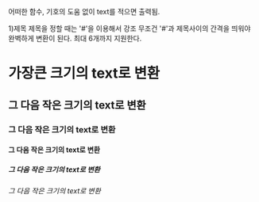 어떠한 함수, 기호의 도움 없이 text를 적으면 출력됨.


1)제목
제목을 정할 때는 '#'을 이용해서 강조
무조건 '#'과 제목사이의 간격을 띄워야 완벽하게 변환이 된다. 최대 6개까지 지원한다.

# 가장큰 크기의 text로 변환 
## 그 다음 작은 크기의 text로 변환 
### 그 다음 작은 크기의 text로 변환 
#### 그 다음 작은 크기의 text로 변환 
##### 그 다음 작은 크기의 text로 변환 
###### 그 다음 작은 크기의 text로 변환 

